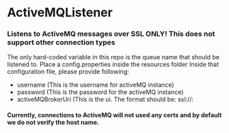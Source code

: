 # ActiveMQListener

<h3> Listens to ActiveMQ messages over SSL ONLY! This does not support other connection types </h3>

<p> The only hard-coded variable in this repo is the queue name that should be listened to.
Place a config.properties inside the resources folder
Inside that configuration file, please provide following: </p>

<ul>
  <li>username (This is the username for activeMQ instance)</li>
  <li> password (This is the password for the activeMQ instance) </li>
  <li> activeMQBrokerUri (This is the ui. The format should be: ssl://<DNS_HOST_NAME>:<PORT> </li>
</ul>


<h4> Currently, connections to ActiveMQ will not used any certs and by default we do not verify the host name. </h4>
